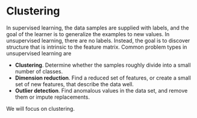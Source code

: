 # Clustering

In supervised learning, the data samples are supplied with labels, and the goal of the learner is to generalize the examples to new values. In unsupervised learning, there are no labels. Instead, the goal is to discover structure that is intrinsic to the feature matrix. Common problem types in unsupervised learning are

* **Clustering**. Determine whether the samples roughly divide into a small number of classes.
* **Dimension reduction**. Find a reduced set of features, or create a small set of new features, that describe the data well.
* **Outlier detection**. Find anomalous values in the data set, and remove them or impute replacements.

We will focus on clustering.
